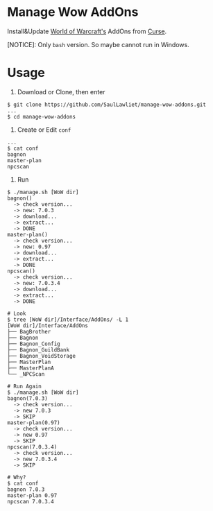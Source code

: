 # Manage Wow AddOns
Install&amp;Update [World of Warcraft's](http://us.battle.net/wow/en/) AddOns from [Curse](http://mods.curse.com/addons/wow).

[NOTICE]: Only `bash` version. So maybe cannot run in Windows.

# Usage
1. Download or Clone, then enter

  ```
  $ git clone https://github.com/SaulLawliet/manage-wow-addons.git
  ...
  $ cd manage-wow-addons
  ```

1. Create or Edit `conf`

  ```
  ...
  $ cat conf
  bagnon
  master-plan
  npcscan
  ```

1. Run

  ```
  $ ./manage.sh [WoW dir]
  bagnon()
    -> check version...
    -> new: 7.0.3
    -> download...
    -> extract...
    -> DONE
  master-plan()
    -> check version...
    -> new: 0.97
    -> download...
    -> extract...
    -> DONE
  npcscan()
    -> check version...
    -> new: 7.0.3.4
    -> download...
    -> extract...
    -> DONE
  
  # Look
  $ tree [WoW dir]/Interface/AddOns/ -L 1
  [WoW dir]/Interface/AddOns
  ├── BagBrother
  ├── Bagnon
  ├── Bagnon_Config
  ├── Bagnon_GuildBank
  ├── Bagnon_VoidStorage
  ├── MasterPlan
  ├── MasterPlanA
  └── _NPCScan
  
  # Run Again
  $ ./manage.sh [WoW dir]
  bagnon(7.0.3)
    -> check version...
    -> new 7.0.3
    -> SKIP
  master-plan(0.97)
    -> check version...
    -> new 0.97
    -> SKIP
  npcscan(7.0.3.4)
    -> check version...
    -> new 7.0.3.4
    -> SKIP
    
  # Why?
  $ cat conf
  bagnon 7.0.3
  master-plan 0.97
  npcscan 7.0.3.4
  ```
  

